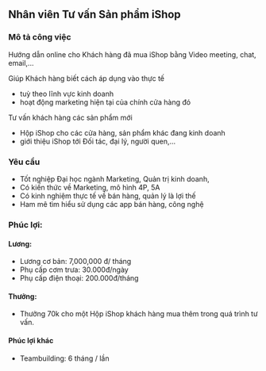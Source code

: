 ## Nhân viên Tư vấn Sản phẩm iShop

### Mô tả công việc 

Hướng dẫn online cho Khách hàng đã mua iShop bằng Video meeting, chat, email,...

Giúp Khách hàng  biết cách áp dụng vào thực tế 
- tuỳ theo lĩnh vực kinh doanh 
- hoạt động marketing hiện tại của chính cửa hàng đó

Tư vấn khách hàng các sản phẩm mới
- Hộp iShop cho các cửa hàng, sản phẩm khác đang kinh doanh
- giới thiệu iShop tới Đối tác, đại lý, người quen,...

### Yêu cầu

- Tốt nghiệp Đại học ngành Marketing, Quản trị kinh doanh,
- Có kiến thức về Marketing, mô hình 4P, 5A
- Có kinh nghiệm thực tế về bán hàng, quản lý là lợi thế
- Ham mê tìm hiểu sử dụng các app bán hàng, công nghệ 

### Phúc lợi:

#### Lương:
  + Lương cơ bản: 7,000,000 đ/ tháng 
  + Phụ cấp cơm trưa: 30.000đ/ngày
  + Phụ cấp điện thoại: 200.000đ/tháng

#### Thưởng:
  + Thưởng 70k cho một Hộp iShop khách hàng mua thêm trong quá trình tư vấn.
  
#### Phúc lợi khác
- Teambuilding:  6 tháng / lần 
